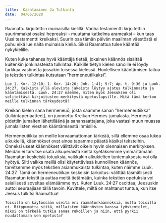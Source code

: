 ```yaml
---
title:  Kääntäminen Ja Tulkinta
date:  04/05/2020
---
```


Raamattu kirjoitettiin muinaisilla kielillä: Vanha testamentti kirjoitettiin suurimmaksi osaksi hepreaksi – muutama katkelma arameaksi – kun taas Uusi testamentti kreikaksi. Suurin osa tämän päivän maailman väestöstä ei puhu eikä lue näitä muinaisia kieliä. Siksi Raamattua tulee kääntää nykykielille.

Kuten kuka tahansa hyvä kääntäjä tietää, jokainen käännös sisältää kuitenkin jonkinasteista tulkintaa. Kaikille tietyn kielen sanoille ei löydy tarkkaa vastinetta jossakin toisessa kielessä. Huolellisen kääntämisen taitoa ja tekstien tulkintaa kutsutaan ”hermeneutiikaksi”.

`Lue 1. Kor. 12:10; 1. Kor. 14:26; Joh. 1:41; 9:7; Ap. t. 9:36 ja Luuk. 24:27. Kaikista yllä olevista jakeista löytyy ajatus tulkinnasta ja kääntämisestä. Luuk. 24:27 näemme, miten myös Jeesuksen oli selitettävä kirjoitusten merkitystä opetuslapsille. Mitä tämä kertoo meille tulkinnan tärkeydestä?`

Kreikan kielen sana hermeneuō, josta saamme sanan ”hermeneutiikka” (tulkintaperiaatteet), on juonnettu Kreikan Hermes-jumalasta. Hermestä pidettiin jumalten lähettiläänä ja sanansaattajana, joka vastasi muun muassa jumalallisten viestien kääntämisestä ihmisille.

Hermeneutiikka on meille korvaamattoman tärkeää, sillä ellemme osaa lukea alkukieliä, käännökset ovat ainoa tapamme päästä käsiksi teksteihin. Onneksi useat käännökset välittävät oikein hyvin olennaisen merkityksen. Meidän ei tarvitse osata alkuperäistä kieltä kyetäksemme ymmärtämään Raamatun keskeisiä totuuksia, vaikkakin alkukielten tuntemuksesta voi olla hyötyä. Silti vaikka meillä olisi käytettävissä kunnollinen käännös, tarvitsemme myös tekstien asianmukaista tulkintaa, kuten näimme Luuk. 24:27. Tämä on hermeneutiikan keskeisin tarkoitus: välittää täsmällisesti Raamatun tekstit ja auttaa meitä tietämään, kuinka tekstien opetuksia voi asiallisesti soveltaa elämäämme nyt. Kuten Luuk. 24:27 osoittaa, Jeesuskin auttoi seuraajiaan tällä tavoin. Kuvittele, miltä on mahtanut tuntua, kun itse Jeesus tulkitsi Raamattua!

`Toisilla on käytössään useita eri raamatunkäännöksiä, mutta toisilla ei. Riippumatta siitä, millaisten käännösten kanssa työskentelet, miksi on tärkeää tutkia sanaa rukoillen ja niin, että pyrkii noudattamaan sen opetusta?`